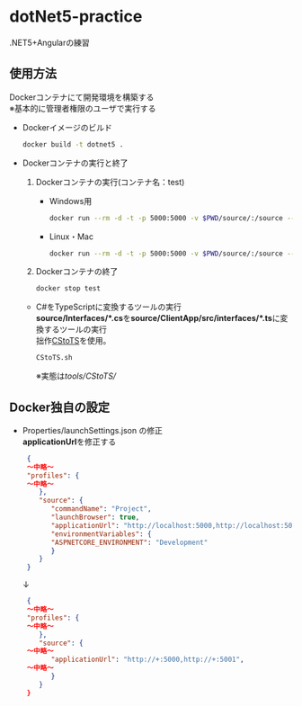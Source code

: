 # dotNet5-practice
.NET5+Angularの練習 

## 使用方法
Dockerコンテナにて開発環境を構築する  
※基本的に管理者権限のユーザで実行する

* Dockerイメージのビルド
   ```sh
   docker build -t dotnet5 .
   ```

* Dockerコンテナの実行と終了
  1. Dockerコンテナの実行(コンテナ名：test)
     * Windows用
       ```sh
       docker run --rm -d -t -p 5000:5000 -v $PWD/source/:/source --name test  --env-file=windows.env dotnet5 
       ```
     * Linux・Mac
       ```sh
       docker run --rm -d -t -p 5000:5000 -v $PWD/source/:/source --name test dotnet5 
       ```

  1. Dockerコンテナの終了
     ```sh
     docker stop test
     ```

  * <span>C#</span>をTypeScriptに変換するツールの実行  
    **source/Interfaces/*.cs**を**source/ClientApp/src/interfaces/*.ts**に変換するツールの実行  
    拙作[CStoTS](https://github.com/kazenetu/CStoTS)を使用。  
    ```sh
    CStoTS.sh
    ```  
    ※実態は*tools/CStoTS/*
  

## Docker独自の設定
* Properties/launchSettings.json の修正  
  **applicationUrl**を修正する  
  ```json
   {
   〜中略〜
   "profiles": {
   〜中略〜
      },
      "source": {
         "commandName": "Project",
         "launchBrowser": true,
         "applicationUrl": "http://localhost:5000,http://localhost:5001",
         "environmentVariables": {
         "ASPNETCORE_ENVIRONMENT": "Development"
         }
      }
   }
  ```
  ↓
  ```json
   {
   〜中略〜
   "profiles": {
   〜中略〜
      },
      "source": {
   〜中略〜
         "applicationUrl": "http://+:5000,http://+:5001",
   〜中略〜
         }
      }
   }
  ```
